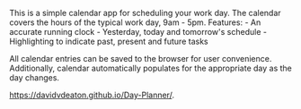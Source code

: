 This is a simple calendar app for scheduling your work day. The calendar covers the hours of the typical work day, 9am - 5pm.
Features:
    - An accurate running clock
    - Yesterday, today and tomorrow's schedule 
    - Highlighting to indicate past, present and future tasks

All calendar entries can be saved to the browser for user convenience. Additionally, calendar automatically populates for the appropriate day as the day changes.

https://davidvdeaton.github.io/Day-Planner/.

